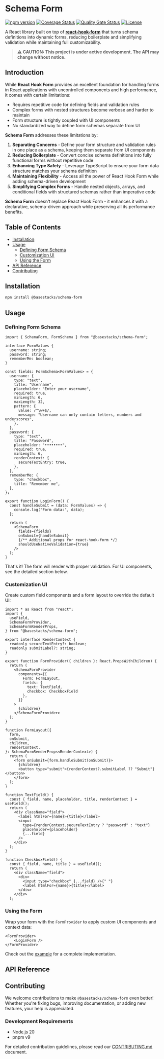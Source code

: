 # Schema Form

[![npm version](https://img.shields.io/npm/v/@basestacks/schema-form.svg)](https://www.npmjs.com/package/@basestacks/schema-form)
[![Coverage Status](https://img.shields.io/codecov/c/github/basestacks/schema-form)](https://codecov.io/gh/basestacks/schema-form)
[![Quality Gate Status](https://sonarcloud.io/api/project_badges/measure?project=BaseStacks_schema-form&metric=alert_status)](https://sonarcloud.io/summary/new_code?id=BaseStacks_schema-form)
[![License](https://img.shields.io/npm/l/@basestacks/schema-form)](https://github.com/basestacks/schema-form/blob/main/LICENSE)

A React library built on top of [**react-hook-form**](https://github.com/react-hook-form/react-hook-form) that turns schema definitions into dynamic forms, reducing boilerplate and simplifying validation while maintaining full customizability.

> **⚠️ CAUTION: This project is under active development. The API may change without notice.**

## Introduction

While **React Hook Form** provides an excellent foundation for handling forms in React applications with uncontrolled components and high performance, it comes with certain limitations:
- Requires repetitive code for defining fields and validation rules
- Complex forms with nested structures become verbose and harder to maintain
- Form structure is tightly coupled with UI components
- No standardized way to define form schemas separate from UI

**Schema Form** addresses these limitations by:

1. **Separating Concerns** - Define your form structure and validation rules in one place as a schema, keeping them separate from UI components
2. **Reducing Boilerplate** - Convert concise schema definitions into fully functional forms without repetitive code
3. **Enhancing Type Safety** - Leverage TypeScript to ensure your form data structure matches your schema definition
4. **Maintaining Flexibility** - Access all the power of React Hook Form while adding schema-driven development
5. **Simplifying Complex Forms** - Handle nested objects, arrays, and conditional fields with structured schemas rather than imperative code

**Schema Form** doesn't replace React Hook Form - it enhances it with a declarative, schema-driven approach while preserving all its performance benefits.

## Table of Contents

- [Installation](#installation)
- [Usage](#usage)
  - [Defining Form Schema](#defining-form-schema)
  - [Customization UI](#customization-ui)
  - [Using the Form](#using-the-form)
- [API Reference](#https://github.com/basestacks/schema-form/docs)
- [Contributing](#contributing)

## Installation

```bash
npm install @basestacks/schema-form
```

## Usage

### Defining Form Schema

```tsx
import { SchemaForm, FormSchema } from "@basestacks/schema-form";

interface FormValues {
  username: string;
  password: string;
  rememberMe: boolean;
}

const fields: FormSchema<FormValues> = {
  username: {
    type: "text",
    title: "Username",
    placeholder: "Enter your username",
    required: true,
    minLength: 6,
    maxLength: 32,
    pattern: {
      value: /^\w+$/,
      message: "Username can only contain letters, numbers and underscores",
    },
  },
  password: {
    type: "text",
    title: "Password",
    placeholder: "••••••••",
    required: true,
    minLength: 6,
    renderContext: {
      secureTextEntry: true,
    },
  },
  rememberMe: {
    type: "checkbox",
    title: "Remember me",
  },
};

export function LoginForm() {
  const handleSubmit = (data: FormValues) => {
    console.log("Form data:", data);
  };

  return (
    <SchemaForm
      fields={fields}
      onSubmit={handleSubmit}
      {/** Additional props for react-hook-form */}
      shouldUseNativeValidation={true}
    />
  );
}
```

That's it! The form will render with proper validation. For UI components, see the detailed section below.

### Customization UI

Create custom field components and a form layout to override the default UI:

```tsx
import * as React from "react";
import {
  useField,
  SchemaFormProvider,
  SchemaFormRenderProps,
} from "@basestacks/schema-form";

export interface RenderContext {
  readonly secureTextEntry?: boolean;
  readonly submitLabel?: string;
}

export function FormProvider({ children }: React.PropsWithChildren) {
  return (
    <SchemaFormProvider
      components={{
        Form: FormLayout,
        fields: {
          text: TextField,
          checkbox: CheckboxField
        },
      }}
    >
      {children}
    </SchemaFormProvider>
  );
}

function FormLayout({
  form,
  onSubmit,
  children,
  renderContext,
}: SchemaFormRenderProps<RenderContext>) {
  return (
    <form onSubmit={form.handleSubmit(onSubmit)}>
      {children}
      <button type="submit">{renderContext?.submitLabel ?? "Submit"}</button>
    </form>
  );
}

function TextField() {
  const { field, name, placeholder, title, renderContext } = useField();
  return (
    <div className="field">
      <label htmlFor={name}>{title}</label>
      <input
        type={renderContext.secureTextEntry ? "password" : "text"}
        placeholder={placeholder}
        {...field}
      />
    </div>
  );
}

function CheckboxField() {
  const { field, name, title } = useField();
  return (
    <div className="field">
      <div>
        <input type="checkbox" {...field} />{" "}
        <label htmlFor={name}>{title}</label>
      </div>
    </div>
  );

```

### Using the Form

Wrap your form with the `FormProvider` to apply custom UI components and context data:

```tsx
<FormProvider>
    <LoginForm />
</FormProvider>
```

Check out the [example](https://codesandbox.io/p/sandbox/55msn7) for a complete implementation.

## API Reference

## Contributing

We welcome contributions to make `@basestacks/schema-form` even better! Whether you're fixing bugs, improving documentation, or adding new features, your help is appreciated.

### Development Requirements

- Node.js 20
- pnpm v9

For detailed contribution guidelines, please read our [CONTRIBUTING.md](./CONTRIBUTING.md) document.
